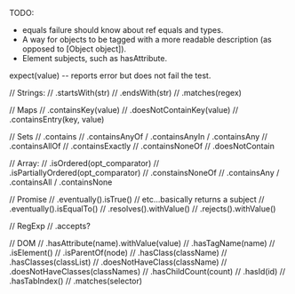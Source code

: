 TODO:

* equals failure should know about ref equals and types.
* A way for objects to be tagged with a more readable description (as opposed to [Object object]).
* Element subjects, such as hasAttribute.

expect(value) -- reports error but does not fail the test.

// Strings:
// .startsWith(str)
// .endsWith(str)
// .matches(regex)

// Maps
// .containsKey(value)
// .doesNotContainKey(value)
// .containsEntry(key, value)

// Sets
// .contains
// .containsAnyOf / .containsAnyIn / .containsAny
// .containsAllOf
// .containsExactly
// .containsNoneOf
// .doesNotContain

// Array:
// .isOrdered(opt_comparator)
// .isPartiallyOrdered(opt_comparator)
// .constainsNoneOf
// .containsAny / .containsAll / .containsNone

// Promise
// .eventually().isTrue() // etc...basically returns a subject
// .eventually().isEqualTo()
// .resolves().withValue()
// .rejects().withValue()

// RegExp
// .accepts?

// DOM
// .hasAttribute(name).withValue(value)
// .hasTagName(name)
// .isElement()
// .isParentOf(node)
// .hasClass(className)
// .hasClasses(classList)
// .doesNotHaveClass(className)
// .doesNotHaveClasses(classNames)
// .hasChildCount(count)
// .hasId(id)
// .hasTabIndex()
// .matches(selector)
